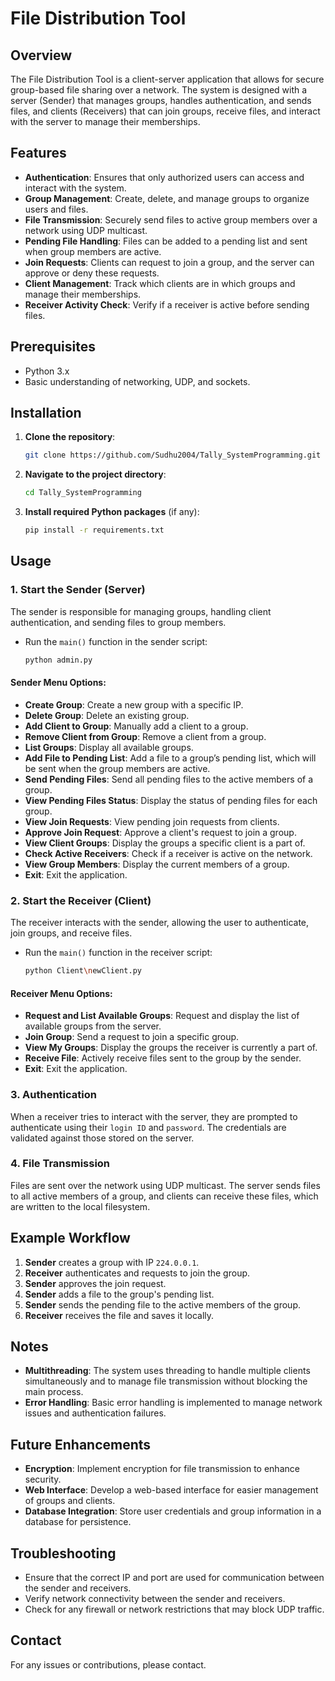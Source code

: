 # File Distribution Tool

## Overview

The File Distribution Tool is a client-server application that allows for secure group-based file sharing over a network. The system is designed with a server (Sender) that manages groups, handles authentication, and sends files, and clients (Receivers) that can join groups, receive files, and interact with the server to manage their memberships.

## Features

- **Authentication**: Ensures that only authorized users can access and interact with the system.
- **Group Management**: Create, delete, and manage groups to organize users and files.
- **File Transmission**: Securely send files to active group members over a network using UDP multicast.
- **Pending File Handling**: Files can be added to a pending list and sent when group members are active.
- **Join Requests**: Clients can request to join a group, and the server can approve or deny these requests.
- **Client Management**: Track which clients are in which groups and manage their memberships.
- **Receiver Activity Check**: Verify if a receiver is active before sending files.

## Prerequisites

- Python 3.x
- Basic understanding of networking, UDP, and sockets.

## Installation

1. **Clone the repository**:
   ```bash
   git clone https://github.com/Sudhu2004/Tally_SystemProgramming.git
   ```
2. **Navigate to the project directory**:
   ```bash
   cd Tally_SystemProgramming
   ```
3. **Install required Python packages** (if any):
   ```bash
   pip install -r requirements.txt
   ```

## Usage

### 1. Start the Sender (Server)
The sender is responsible for managing groups, handling client authentication, and sending files to group members.

- Run the `main()` function in the sender script:
  ```bash
  python admin.py
  ```

#### Sender Menu Options:
- **Create Group**: Create a new group with a specific IP.
- **Delete Group**: Delete an existing group.
- **Add Client to Group**: Manually add a client to a group.
- **Remove Client from Group**: Remove a client from a group.
- **List Groups**: Display all available groups.
- **Add File to Pending List**: Add a file to a group’s pending list, which will be sent when the group members are active.
- **Send Pending Files**: Send all pending files to the active members of a group.
- **View Pending Files Status**: Display the status of pending files for each group.
- **View Join Requests**: View pending join requests from clients.
- **Approve Join Request**: Approve a client's request to join a group.
- **View Client Groups**: Display the groups a specific client is a part of.
- **Check Active Receivers**: Check if a receiver is active on the network.
- **View Group Members**: Display the current members of a group.
- **Exit**: Exit the application.

### 2. Start the Receiver (Client)
The receiver interacts with the sender, allowing the user to authenticate, join groups, and receive files.

- Run the `main()` function in the receiver script:
  ```bash
  python Client\newClient.py
  ```

#### Receiver Menu Options:
- **Request and List Available Groups**: Request and display the list of available groups from the server.
- **Join Group**: Send a request to join a specific group.
- **View My Groups**: Display the groups the receiver is currently a part of.
- **Receive File**: Actively receive files sent to the group by the sender.
- **Exit**: Exit the application.

### 3. Authentication
When a receiver tries to interact with the server, they are prompted to authenticate using their `login ID` and `password`. The credentials are validated against those stored on the server.

### 4. File Transmission
Files are sent over the network using UDP multicast. The server sends files to all active members of a group, and clients can receive these files, which are written to the local filesystem.

## Example Workflow

1. **Sender** creates a group with IP `224.0.0.1`.
2. **Receiver** authenticates and requests to join the group.
3. **Sender** approves the join request.
4. **Sender** adds a file to the group's pending list.
5. **Sender** sends the pending file to the active members of the group.
6. **Receiver** receives the file and saves it locally.

## Notes

- **Multithreading**: The system uses threading to handle multiple clients simultaneously and to manage file transmission without blocking the main process.
- **Error Handling**: Basic error handling is implemented to manage network issues and authentication failures.

## Future Enhancements

- **Encryption**: Implement encryption for file transmission to enhance security.
- **Web Interface**: Develop a web-based interface for easier management of groups and clients.
- **Database Integration**: Store user credentials and group information in a database for persistence.

## Troubleshooting

- Ensure that the correct IP and port are used for communication between the sender and receivers.
- Verify network connectivity between the sender and receivers.
- Check for any firewall or network restrictions that may block UDP traffic.

## Contact

For any issues or contributions, please contact.
